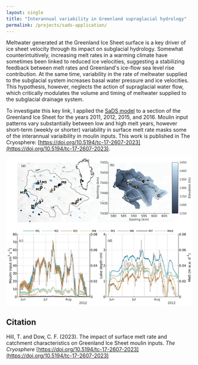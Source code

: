 ```yaml
---
layout: single
title: "Interannual variability in Greenland supraglacial hydrology"
permalink: /projects/sads-application/
---
```


Meltwater generated at the Greenland Ice Sheet surface is a key driver of ice sheet velocity through its impact on subglacial hydrology. Somewhat counterintuitively, increasing melt rates in a warming climate have sometimes been linked to reduced ice velocities, suggesting a stabilizing feedback between melt rates and Greenland's ice-flow sea level rise contribution. At the same time, variability in the rate of meltwater supplied to the subglacial system increases basal water pressure and ice velocities. This hypothesis, however, neglects the action of supraglacial water flow, which critically modulates the volume and timing of meltwater supplied to the subglacial drainage system.

To investigate this key link, I applied the [SaDS model](/projects/sads/) to a section of the Greenland Ice Sheet for the years 2011, 2012, 2015, and 2016. Moulin input patterns vary substantially between low and high melt years, however short-term (weekly or shorter) variability in surface melt rate masks some of the interannual variaibility in moulin inputs. This work is published in The Cryosphere: [https://doi.org/10.5194/tc-17-2607-2023](https://doi.org/10.5194/tc-17-2607-2023).

![](/assets/images/projects/04_sads_application/sads_application.png)


## Citation

Hill, T. and Dow, C. F. (2023). The impact of surface melt rate and catchment characteristics on Greenland Ice Sheet moulin inputs. *The Cryosphere* [https://doi.org/10.5194/tc-17-2607-2023](https://doi.org/10.5194/tc-17-2607-2023)

